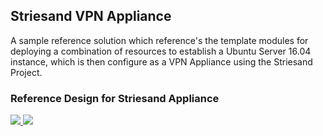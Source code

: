## Striesand VPN Appliance

A sample reference solution which reference's the template modules for deploying a combination of resources to establish a Ubuntu Server 16.04 instance, which is then configure as a VPN Appliance using the Striesand Project.

### Reference Design for Striesand Appliance

<a href="https://portal.azure.com/#create/Microsoft.Template/uri/https%3A%2F%2Fraw.githubusercontent.com%2FDamianFlynn%2Farm%2Fmaster%2FReference%2FStriesand%2FrefStriesand.json" target="_blank">

  <img src="http://azuredeploy.net/deploybutton.png"/>
</a>
<a href="http://armviz.io/#/?load=https%3A%2F%2Fraw.githubusercontent.com%2FDamianFlynn%2Farm%2Fmaster%2FReference%2FStriesand%2FrefStriesand.json" target="_blank">
  <img src="http://armviz.io/visualizebutton.png"/>
</a>